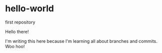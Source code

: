 # hello-world
first repository

Hello there!

I'm writing this here because I'm learning all about branches and commits. Woo hoo!
